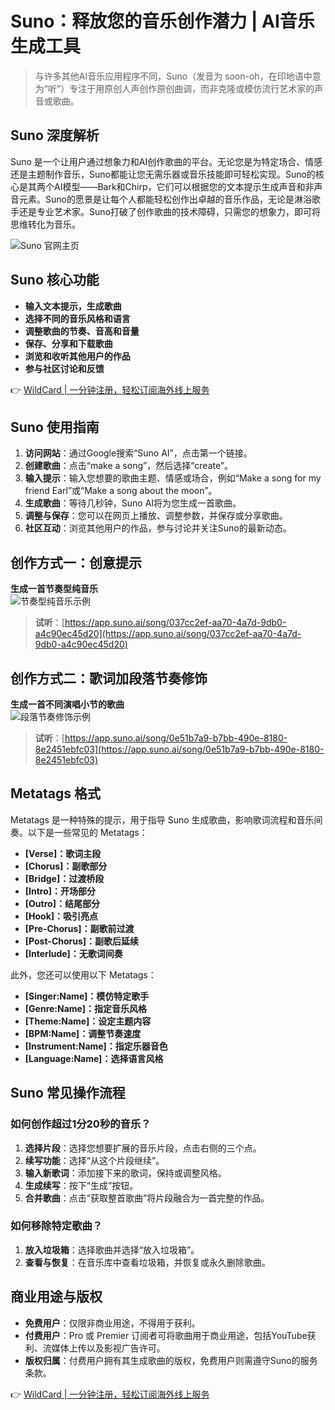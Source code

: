 # Suno：释放您的音乐创作潜力 | AI音乐生成工具

> 与许多其他AI音乐应用程序不同，Suno（发音为 soon-oh，在印地语中意为“听”）专注于用原创人声创作原创曲调，而非克隆或模仿流行艺术家的声音或歌曲。

## Suno 深度解析

Suno 是一个让用户通过想象力和AI创作歌曲的平台。无论您是为特定场合、情感还是主题制作音乐，Suno都能让您无需乐器或音乐技能即可轻松实现。Suno的核心是其两个AI模型——Bark和Chirp，它们可以根据您的文本提示生成声音和非声音元素。Suno的愿景是让每个人都能轻松创作出卓越的音乐作品，无论是淋浴歌手还是专业艺术家。Suno打破了创作歌曲的技术障碍，只需您的想象力，即可将思维转化为音乐。

![Suno 官网主页](https://bbtdd.com/img/1375246621.webp)

## Suno 核心功能

- **输入文本提示，生成歌曲**  
- **选择不同的音乐风格和语言**  
- **调整歌曲的节奏、音高和音量**  
- **保存、分享和下载歌曲**  
- **浏览和收听其他用户的作品**  
- **参与社区讨论和反馈**

👉 [WildCard | 一分钟注册，轻松订阅海外线上服务](https://bbtdd.com/WildCard)

## Suno 使用指南

1. **访问网站**：通过Google搜索“Suno AI”，点击第一个链接。  
2. **创建歌曲**：点击“make a song”，然后选择“create”。  
3. **输入提示**：输入您想要的歌曲主题、情感或场合，例如“Make a song for my friend Earl”或“Make a song about the moon”。  
4. **生成歌曲**：等待几秒钟，Suno AI将为您生成一首歌曲。  
5. **调整与保存**：您可以在网页上播放、调整参数，并保存或分享歌曲。  
6. **社区互动**：浏览其他用户的作品，参与讨论并关注Suno的最新动态。

## 创作方式一：创意提示

**生成一首节奏型纯音乐**  
![节奏型纯音乐示例](https://bbtdd.com/img/8050216159.webp)  
> **试听**：[https://app.suno.ai/song/037cc2ef-aa70-4a7d-9db0-a4c90ec45d20](https://app.suno.ai/song/037cc2ef-aa70-4a7d-9db0-a4c90ec45d20)

## 创作方式二：歌词加段落节奏修饰

**生成一首不同演唱小节的歌曲**  
![段落节奏修饰示例](https://bbtdd.com/img/21169340.webp)  
> **试听**：[https://app.suno.ai/song/0e51b7a9-b7bb-490e-8180-8e2451ebfc03](https://app.suno.ai/song/0e51b7a9-b7bb-490e-8180-8e2451ebfc03)

## Metatags 格式

Metatags 是一种特殊的提示，用于指导 Suno 生成歌曲，影响歌词流程和音乐间奏。以下是一些常见的 Metatags：

- **[Verse]：歌词主段**  
- **[Chorus]：副歌部分**  
- **[Bridge]：过渡桥段**  
- **[Intro]：开场部分**  
- **[Outro]：结尾部分**  
- **[Hook]：吸引亮点**  
- **[Pre-Chorus]：副歌前过渡**  
- **[Post-Chorus]：副歌后延续**  
- **[Interlude]：无歌词间奏**

此外，您还可以使用以下 Metatags：

- **[Singer:Name]：模仿特定歌手**  
- **[Genre:Name]：指定音乐风格**  
- **[Theme:Name]：设定主题内容**  
- **[BPM:Name]：调整节奏速度**  
- **[Instrument:Name]：指定乐器音色**  
- **[Language:Name]：选择语言风格**

## Suno 常见操作流程

### 如何创作超过1分20秒的音乐？

1. **选择片段**：选择您想要扩展的音乐片段，点击右侧的三个点。  
2. **续写功能**：选择“从这个片段继续”。  
3. **输入新歌词**：添加接下来的歌词，保持或调整风格。  
4. **生成续写**：按下“生成”按钮。  
5. **合并歌曲**：点击“获取整首歌曲”将片段融合为一首完整的作品。

### 如何移除特定歌曲？

1. **放入垃圾箱**：选择歌曲并选择“放入垃圾箱”。  
2. **查看与恢复**：在音乐库中查看垃圾箱，并恢复或永久删除歌曲。

## 商业用途与版权

- **免费用户**：仅限非商业用途，不得用于获利。  
- **付费用户**：Pro 或 Premier 订阅者可将歌曲用于商业用途，包括YouTube获利、流媒体上传以及影视广告许可。  
- **版权归属**：付费用户拥有其生成歌曲的版权，免费用户则需遵守Suno的服务条款。

👉 [WildCard | 一分钟注册，轻松订阅海外线上服务](https://bbtdd.com/WildCard)